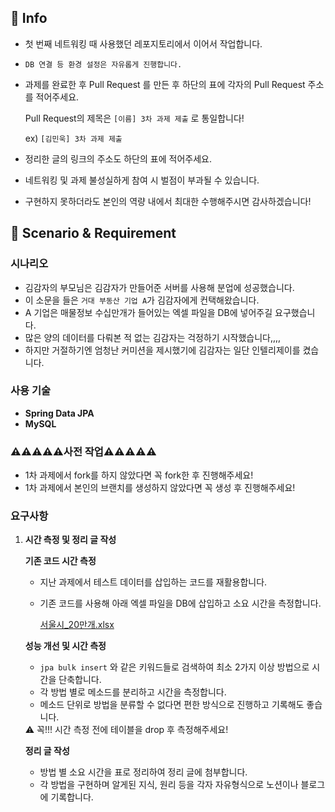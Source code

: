 ## 📜 Info

- 첫 번째 네트워킹 때 사용했던 레포지토리에서 이어서 작업합니다.
- `DB 연결 등 환경 설정은 자유롭게 진행합니다.`
- 과제를 완료한 후 Pull Request 를 만든 후 하단의 표에 각자의 Pull Request 주소를 적어주세요.
    
    Pull Request의 제목은 `[이름] 3차 과제 제출` 로 통일합니다!
    
    ex) `[김민욱] 3차 과제 제출`
    
- 정리한 글의 링크의 주소도 하단의 표에 적어주세요.
- 네트워킹 및 과제 불성실하게 참여 시 벌점이 부과될 수 있습니다.
- 구현하지 못하더라도 본인의 역량 내에서 최대한 수행해주시면 감사하겠습니다!

## 📜 Scenario & **Requirement**

### 시나리오

- 김감자의 부모님은 김감자가 만들어준 서버를 사용해 분업에 성공했습니다.
- 이 소문을 들은 `거대 부동산 기업 A`가 김감자에게 컨택해왔습니다.
- A 기업은 매물정보 수십만개가 들어있는 엑셀 파일을 DB에 넣어주길 요구했습니다.
- 많은 양의 데이터를 다뤄본 적 없는 김감자는 걱정하기 시작했습니다,,,,
- 하지만 거절하기엔 엄청난 커미션을 제시했기에 김감자는 일단 인텔리제이를 켰습니다.

### 사용 기술

- **Spring Data JPA**
- **MySQL**

### ⚠️⚠️⚠️⚠️⚠️사전 작업⚠️⚠️⚠️⚠️⚠️

- 1차 과제에서 fork를 하지 않았다면 꼭 fork한 후 진행해주세요!
- 1차 과제에서 본인의 브랜치를 생성하지 않았다면 꼭 생성 후 진행해주세요!

### 요구사항

1. **시간 측정 및 정리 글 작성**
    
    **기존 코드 시간 측정**
    
    - 지난 과제에서 테스트 데이터를 삽입하는 코드를 재활용합니다.
    - 기존 코드를 사용해 아래 엑셀 파일을 DB에 삽입하고 소요 시간을 측정합니다.
        
        [서울시_20만개.xlsx](https://github.com/IT-Cotato/9th-BE-Networking-3/files/15145390/_20.xlsx)
     
    
    **성능 개선 및 시간 측정**
    
    - `jpa bulk insert` 와 같은 키워드들로 검색하여 최소 2가지 이상 방법으로 시간을 단축합니다.
    - 각 방법 별로 메소드를 분리하고 시간을 측정합니다.
    - 메소드 단위로 방법을 분류할 수 없다면 편한 방식으로 진행하고 기록해도 좋습니다.
    
    <aside>
    ⚠️ 꼭!!! 시간 측정 전에 테이블을 drop 후 측정해주세요!
    
    </aside>
    
    **정리 글 작성**
    
    - 방법 별 소요 시간을 표로 정리하여 정리 글에 첨부합니다.
    - 각 방법을 구현하며 알게된 지식, 원리 등을 각자 자유형식으로 노션이나 블로그에 기록합니다.
